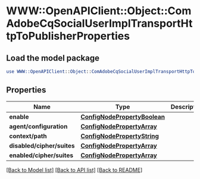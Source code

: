 # WWW::OpenAPIClient::Object::ComAdobeCqSocialUserImplTransportHttpToPublisherProperties

## Load the model package
```perl
use WWW::OpenAPIClient::Object::ComAdobeCqSocialUserImplTransportHttpToPublisherProperties;
```

## Properties
Name | Type | Description | Notes
------------ | ------------- | ------------- | -------------
**enable** | [**ConfigNodePropertyBoolean**](ConfigNodePropertyBoolean.md) |  | [optional] 
**agent/configuration** | [**ConfigNodePropertyArray**](ConfigNodePropertyArray.md) |  | [optional] 
**context/path** | [**ConfigNodePropertyString**](ConfigNodePropertyString.md) |  | [optional] 
**disabled/cipher/suites** | [**ConfigNodePropertyArray**](ConfigNodePropertyArray.md) |  | [optional] 
**enabled/cipher/suites** | [**ConfigNodePropertyArray**](ConfigNodePropertyArray.md) |  | [optional] 

[[Back to Model list]](../README.md#documentation-for-models) [[Back to API list]](../README.md#documentation-for-api-endpoints) [[Back to README]](../README.md)


